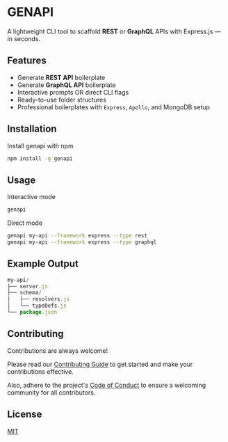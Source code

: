 
# GENAPI

A lightweight CLI tool to scaffold **REST** or **GraphQL** APIs with Express.js — in seconds.


## Features


- Generate **REST API** boilerplate
- Generate **GraphQL API** boilerplate
- Interactive prompts OR direct CLI flags
- Ready-to-use folder structures
- Professional boilerplates with `Express`, `Apollo`, and MongoDB setup

## Installation

Install genapi with npm

```bash
npm install -g genapi

```

## Usage

Interactive mode
```bash
genapi
```

Direct mode
```bash
genapi my-api --framework express --type rest
genapi my-api --framework express --type graphql

```
    
## Example Output

```javascript
my-api/
├── server.js
├── schema/
│   ├── resolvers.js
│   └── typeDefs.js
└── package.json

```


## Contributing

Contributions are always welcome!  

Please read our [Contributing Guide](CONTRIBUTING.md) to get started and make your contributions effective.  

Also, adhere to the project's [Code of Conduct](CODE_OF_CONDUCT.md) to ensure a welcoming community for all contributors.


## License

[MIT](https://choosealicense.com/licenses/mit/)


